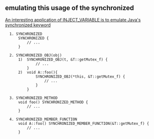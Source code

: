 ## emulating this usage of the synchronized
[An interesting application of INJECT_VARIABLE is to emulate Java's synchronized keyword](http://www.drdobbs.com/exception-safety-analysis/184401728)

      1. SYNCHRONIZED
          SYNCHRONIZED {
              // ...
          }
 
      2. SYNCHRONIZED_OBJ(obj)
          1)  SYNCHRONIZED_OBJ(t, &T::getMutex_f) {
                  // ...
              }
          2)  void A::foo(){
                  SYNCHRONIZED_OBJ(*this, &T::getMutex_f) {
                      // ...
                  }
              }
 
      3. SYNCHRONIZED_METHOD
          void foo() SYNCHRONIZED_METHOD {
              // ...
          }
 
      4. SYNCHRONIZED_MEMBER_FUNCTION
          void A::foo() SYNCHRONIZED_MEMBER_FUNCTION(&T::getMutex_f) {
              // ...
          }
